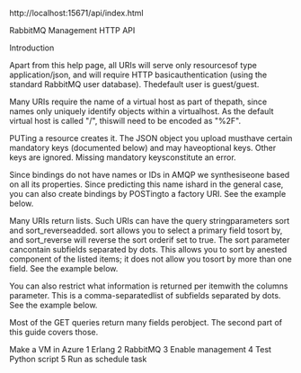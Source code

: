 
http://localhost:15671/api/index.html

RabbitMQ Management HTTP API

Introduction

Apart from this help page, all URIs will serve only resourcesof type application/json, and will require HTTP basicauthentication (using the standard RabbitMQ user database). Thedefault user is guest/guest.

Many URIs require the name of a virtual host as part of thepath, since names only uniquely identify objects within a virtualhost. As the default virtual host is called "/", thiswill need to be encoded as "%2F".

PUTing a resource creates it. The JSON object you upload musthave certain mandatory keys (documented below) and may haveoptional keys. Other keys are ignored. Missing mandatory keysconstitute an error.

Since bindings do not have names or IDs in AMQP we synthesiseone based on all its properties. Since predicting this name ishard in the general case, you can also create bindings by POSTingto a factory URI. See the example below.

Many URIs return lists. Such URIs can have the query stringparameters sort and sort_reverseadded. sort allows you to select a primary field tosort by, and sort_reverse will reverse the sort orderif set to true. The sort parameter cancontain subfields separated by dots. This allows you to sort by anested component of the listed items; it does not allow you tosort by more than one field. See the example below.

You can also restrict what information is returned per itemwith the columns parameter. This is a comma-separatedlist of subfields separated by dots. See the example below.

Most of the GET queries return many fields perobject. The second part of this guide covers those.

Make a VM in Azure
1 Erlang
2 RabbitMQ
3 Enable management
4 Test Python script
5 Run as schedule task

